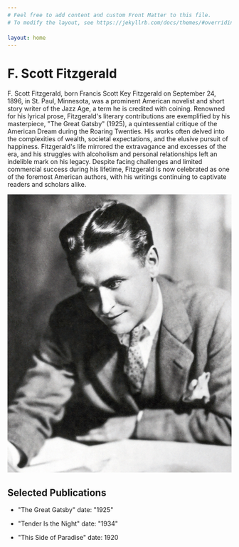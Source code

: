 ```yaml
---
# Feel free to add content and custom Front Matter to this file.
# To modify the layout, see https://jekyllrb.com/docs/themes/#overriding-theme-defaults

layout: home
---
```


# F. Scott Fitzgerald

F. Scott Fitzgerald, born Francis Scott Key Fitzgerald on September 24, 1896, in St. Paul, Minnesota, was a prominent American novelist and short story writer of the Jazz Age, a term he is credited with coining. Renowned for his lyrical prose, Fitzgerald's literary contributions are exemplified by his masterpiece, "The Great Gatsby" (1925), a quintessential critique of the American Dream during the Roaring Twenties. His works often delved into the complexities of wealth, societal expectations, and the elusive pursuit of happiness. Fitzgerald's life mirrored the extravagance and excesses of the era, and his struggles with alcoholism and personal relationships left an indelible mark on his legacy. Despite facing challenges and limited commercial success during his lifetime, Fitzgerald is now celebrated as one of the foremost American authors, with his writings continuing to captivate readers and scholars alike.

![F. Scott Fitzgerald](/assets/fitzgerald.jpg)

## Selected Publications

- "The Great Gatsby"
  date: "1925"

- "Tender Is the Night"
  date: "1934"

- "This Side of Paradise"
  date: 1920